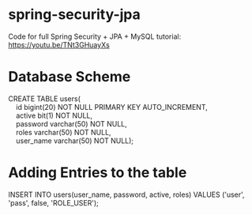 # spring-security-jpa
Code for full Spring Security + JPA + MySQL tutorial:  https://youtu.be/TNt3GHuayXs

# Database Scheme
CREATE TABLE users( <br />
  &nbsp;&nbsp;&nbsp;&nbsp;id bigint(20) NOT NULL PRIMARY KEY AUTO_INCREMENT, <br />
  &nbsp;&nbsp;&nbsp;&nbsp;active bit(1) NOT NULL, <br />
  &nbsp;&nbsp;&nbsp;&nbsp;password varchar(50) NOT NULL, <br />
  &nbsp;&nbsp;&nbsp;&nbsp;roles varchar(50) NOT NULL, <br />
  &nbsp;&nbsp;&nbsp;&nbsp;user_name varchar(50) NOT NULL);
  
# Adding Entries to the table
INSERT INTO users(user_name, password, active, roles) VALUES ('user', 'pass', false, 'ROLE_USER');

